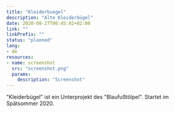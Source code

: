 ```yaml
---
title: "Kleiderbuegel"
description: "Alte Kleiderbügel"
date: 2020-08-27T06:45:02+02:00
link: ""
linkPrefix: ""
status: "planned"
lang:
- de
resources:
- name: screenshot
  src: "screenshot.png"
  params:
    description: "Screenshot"
---
```

"Kleiderbügel" ist ein Unterprojekt des "Blaufußtölpel". Startet im Spätsommer 2020.
